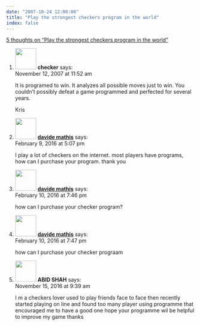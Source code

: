 ```yaml
---
date: "2007-10-24 12:00:00"
title: "Play the strongest checkers program in the world"
index: false
---
```


[5 thoughts on &ldquo;Play the strongest checkers program in the world&rdquo;](/lemire/blog/2007/10-24-play-the-strongest-checkers-program-in-the-world)

<ol class="comment-list">
<li id="comment-49538" class="comment even thread-even depth-1">
<div class="comment-author vcard">
<img alt src="https://secure.gravatar.com/avatar/e1c92b929c1553674baf86230532ec3a?s=56&#038;d=mm&#038;r=g" srcset="https://secure.gravatar.com/avatar/e1c92b929c1553674baf86230532ec3a?s=112&#038;d=mm&#038;r=g 2x" class="avatar avatar-56 photo" height="56" width="56" decoding="async" /> <b class="fn">checker</b> <span class="says">says:</span> </div>
<div class="comment-metadata"><time datetime="2007-11-12T11:52:16+00:00">November 12, 2007 at 11:52 am</time></a> </div>
<div class="comment-content">
<p>It is programed to win. It analyzes all possible moves just to win. You couldn&rsquo;t possibly defeat a game programmed and perfected for several years.</p>
<p>Kris</p>
</div>
</li>
<li id="comment-225853" class="comment odd alt thread-odd thread-alt depth-1">
<div class="comment-author vcard">
<img alt src="https://secure.gravatar.com/avatar/3079c524dcccd1efb09618d21833df19?s=56&#038;d=mm&#038;r=g" srcset="https://secure.gravatar.com/avatar/3079c524dcccd1efb09618d21833df19?s=112&#038;d=mm&#038;r=g 2x" class="avatar avatar-56 photo" height="56" width="56" decoding="async" /> <b class="fn"><a href="http://dmathis4@comcast.net" class="url" rel="ugc external nofollow">davide mathis</a></b> <span class="says">says:</span> </div>
<div class="comment-metadata"><time datetime="2016-02-09T17:07:58+00:00">February 9, 2016 at 5:07 pm</time></a> </div>
<div class="comment-content">
<p>I play a lot of checkers on the internet. most players have programs, how can I purchase your program. thank you</p>
</div>
</li>
<li id="comment-226036" class="comment even thread-even depth-1">
<div class="comment-author vcard">
<img alt src="https://secure.gravatar.com/avatar/3079c524dcccd1efb09618d21833df19?s=56&#038;d=mm&#038;r=g" srcset="https://secure.gravatar.com/avatar/3079c524dcccd1efb09618d21833df19?s=112&#038;d=mm&#038;r=g 2x" class="avatar avatar-56 photo" height="56" width="56" loading="lazy" decoding="async" /> <b class="fn"><a href="http://dmathis4@comcast.net" class="url" rel="ugc external nofollow">davide mathis</a></b> <span class="says">says:</span> </div>
<div class="comment-metadata"><time datetime="2016-02-10T19:46:37+00:00">February 10, 2016 at 7:46 pm</time></a> </div>
<div class="comment-content">
<p>how can I purchase your checker program?</p>
</div>
</li>
<li id="comment-226037" class="comment odd alt thread-odd thread-alt depth-1">
<div class="comment-author vcard">
<img alt src="https://secure.gravatar.com/avatar/3079c524dcccd1efb09618d21833df19?s=56&#038;d=mm&#038;r=g" srcset="https://secure.gravatar.com/avatar/3079c524dcccd1efb09618d21833df19?s=112&#038;d=mm&#038;r=g 2x" class="avatar avatar-56 photo" height="56" width="56" loading="lazy" decoding="async" /> <b class="fn"><a href="http://dmathis4@comcast.net" class="url" rel="ugc external nofollow">davide mathis</a></b> <span class="says">says:</span> </div>
<div class="comment-metadata"><time datetime="2016-02-10T19:47:08+00:00">February 10, 2016 at 7:47 pm</time></a> </div>
<div class="comment-content">
<p>how can I purchase your checker prograam</p>
</div>
</li>
<li id="comment-259554" class="comment even thread-even depth-1">
<div class="comment-author vcard">
<img alt src="https://secure.gravatar.com/avatar/c212f9f4105975b6fcf7ddcb678b71f8?s=56&#038;d=mm&#038;r=g" srcset="https://secure.gravatar.com/avatar/c212f9f4105975b6fcf7ddcb678b71f8?s=112&#038;d=mm&#038;r=g 2x" class="avatar avatar-56 photo" height="56" width="56" loading="lazy" decoding="async" /> <b class="fn">ABID SHAH</b> <span class="says">says:</span> </div>
<div class="comment-metadata"><time datetime="2016-11-15T09:39:26+00:00">November 15, 2016 at 9:39 am</time></a> </div>
<div class="comment-content">
<p>I m a checkers lover used to play friends face to face then recently started playing on line and found too many player using programme that encouraged me to have a good one hope your programme wil be helpful to improve my game thanks</p>
</div>
</li>
</ol>
